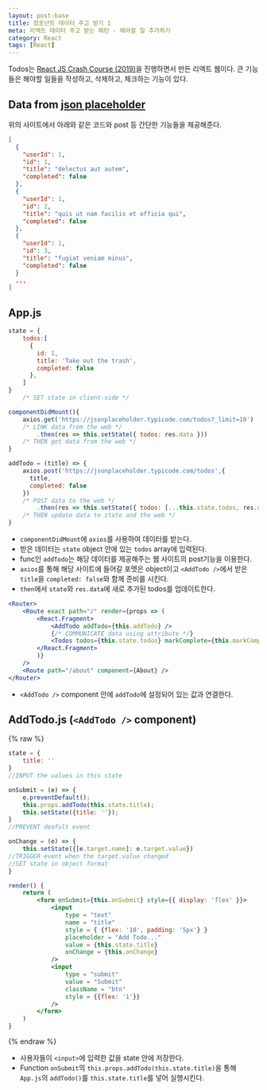 ```yaml
---
layout: post-base
title: 컴포넌트 데이터 주고 받기 1
meta: 리엑트 데이터 주고 받는 패턴 - 해야할 일 추가하기
category: React
tags: [React]
---
```

Todos는 [React JS Crash Course (2019)](https://www.youtube.com/watch?v=sBws8MSXN7A)을 진행하면서 만든 리엑트 웹이다. 큰 기능들은 해야할 일들을 작성하고, 삭제하고, 체크하는 기능이 있다.

## Data from [json placeholder](https://jsonplaceholder.typicode.com/todos)

위의 사이트에서 아래와 같은 코드와 post 등 간단한 기능들을 제공해준다.

```json
[
  {
    "userId": 1,
    "id": 1,
    "title": "delectus aut autem",
    "completed": false
  },
  {
    "userId": 1,
    "id": 2,
    "title": "quis ut nam facilis et officia qui",
    "completed": false
  },
  {
    "userId": 1,
    "id": 3,
    "title": "fugiat veniam minus",
    "completed": false
  }
  ...
]
```

## App.js

```jsx
state = {
    todos:[
      {
        id: 1,
        title: 'Take out the trash',
        completed: false
      },
    ]
}
    /* SET state in client-side */

componentDidMount(){
    axios.get('https://jsonplaceholder.typicode.com/todos?_limit=10')
    /* LINK data from the web */
        .then(res => this.setState({ todos: res.data })) 
    /* THEN get data from the web */
}

addTodo = (title) => {
    axios.post('https://jsonplaceholder.typicode.com/todos',{
      title,
      completed: false
    })
    /* POST data to the web */
        .then(res => this.setState({ todos: [...this.state.todos, res.data] }))
    /* THEN update data to state and the web */
}
```

- `componentDidMount`에 `axios`를 사용하여 데이터를 받는다.
- 받은 데이터는 `state` object 안에 있는 `todos` array에 입력된다.
- func인 `addTodo`는 해당 데이터를 제공해주는 웹 사이트의 post기능을 이용한다.
- `axios`를 통해 해당 사이트에 들어갈 포멧은 object이고 `<AddTodo />`에서 받은 `title`을 `completed: false`와 함께 준비를 시킨다.
- `then`에서 `state`와 `res.data`에 새로 추가된 todos를 업데이트한다.

```jsx
<Router>
    <Route exact path="/" render={props => (
        <React.Fragment>
            <AddTodo addTodo={this.addTodo} />
            {/* COMMUNICATE data using attribute */}
            <Todos todos={this.state.todos} markComplete={this.markComplete} delTodo={this.delTodo}/>
        </React.Fragment>
        )} 
    />
    <Route path="/about" component={About} />
</Router>
```

- `<AddTodo />` component 안에 `addTodo`에 설정되어 있는 값과 연결한다.

## AddTodo.js (`<AddTodo />` component)

{% raw %}

```jsx
state = {
    title: ''
}
//INPUT the values in this state

onSubmit = (e) => {
    e.preventDefault();
    this.props.addTodo(this.state.title);
    this.setState({title: ''});
}
//PREVENT deafult event

onChange = (e) => {
    this.setState({[e.target.name]: e.target.value})
//TRIGGER event when the target.value changed
//SET state in object format
}

render() {
    return (
        <form onSubmit={this.onSubmit} style={{ display: 'flex' }}>
            <input 
                type = "text"
                name = "title"
                style = { {flex: '10', padding: '5px'} }
                placeholder = "Add Todo..." 
                value = {this.state.title}
                onChange = {this.onChange}
            />
            <input 
                type = "submit"
                value = "Submit" 
                className = "btn"
                style = {{flex: '1'}}
            />
        </form>
    )
}
```

{% endraw %}

- 사용자들이 `<input>`에 입력한 값을 state 안에 저장한다.
- Function `onSubmit`의 `this.props.addTodo(this.state.title)`을 통해 `App.js`의 `addTodo()`를 `this.state.title`를 넣어 실행시킨다.
